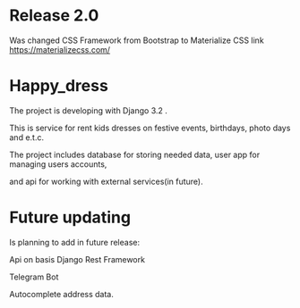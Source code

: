 # Release 2.0

Was changed CSS Framework from Bootstrap to Materialize CSS link https://materializecss.com/

# Happy_dress

The project is developing with Django 3.2 .

This is service for rent kids dresses on festive events, birthdays, photo days and e.t.c. 

The project includes database for storing needed data, user app for managing users accounts,

and api for working with external services(in future). 

# Future updating

Is planning to add in future release:

Api on basis Django Rest Framework

Telegram Bot

Autocomplete address data.
